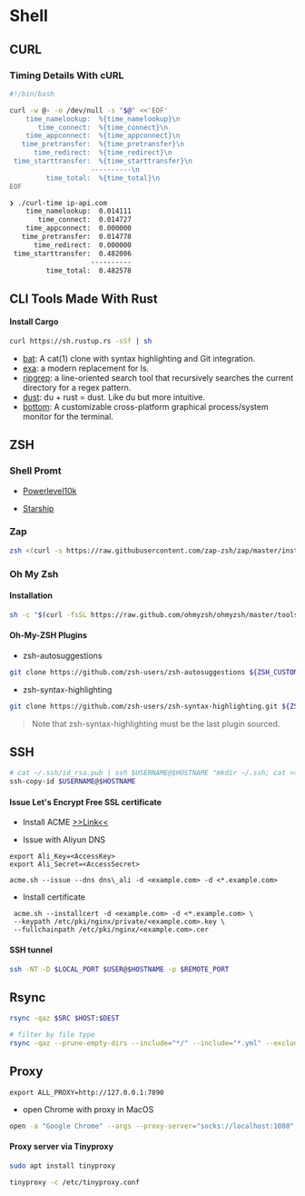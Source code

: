 # Shell

## CURL

### Timing Details With cURL

```sh
#!/bin/bash

curl -w @- -o /dev/null -s "$@" <<'EOF'
    time_namelookup:  %{time_namelookup}\n
       time_connect:  %{time_connect}\n
    time_appconnect:  %{time_appconnect}\n
   time_pretransfer:  %{time_pretransfer}\n
      time_redirect:  %{time_redirect}\n
 time_starttransfer:  %{time_starttransfer}\n
                    ----------\n
         time_total:  %{time_total}\n
EOF
```

```sh
❯ ./curl-time ip-api.com
    time_namelookup:  0.014111
       time_connect:  0.014727
    time_appconnect:  0.000000
   time_pretransfer:  0.014778
      time_redirect:  0.000000
 time_starttransfer:  0.482006
                    ----------
         time_total:  0.482578
```

## CLI Tools Made With Rust

#### Install Cargo

```sh
curl https://sh.rustup.rs -sSf | sh

```

- [bat](https://github.com/sharkdp/bat): A cat(1) clone with syntax highlighting and Git integration.
- [exa](https://github.com/ogham/exa): a modern replacement for ls.
- [ripgrep](https://github.com/BurntSushi/ripgrep): a line-oriented search tool that recursively searches the current directory for a regex pattern. 
- [dust](https://github.com/bootandy/dust): du + rust = dust. Like du but more intuitive.
- [bottom](https://github.com/ClementTsang/bottom): A customizable cross-platform graphical process/system monitor for the terminal.

## ZSH

### Shell Promt

- [Powerlevel10k](https://github.com/romkatv/powerlevel10k#installation)

- [Starship](https://starship.rs/guide/#%F0%9F%9A%80-installation)

### Zap

```sh
zsh <(curl -s https://raw.githubusercontent.com/zap-zsh/zap/master/install.zsh) --branch release-v1
```

### Oh My Zsh

#### Installation

```sh
sh -c "$(curl -fsSL https://raw.github.com/ohmyzsh/ohmyzsh/master/tools/install.sh)"
```

#### Oh-My-ZSH Plugins

- zsh-autosuggestions

```sh
git clone https://github.com/zsh-users/zsh-autosuggestions ${ZSH_CUSTOM:-~/.oh-my-zsh/custom}/plugins/zsh-autosuggestions
```

- zsh-syntax-highlighting

```sh
git clone https://github.com/zsh-users/zsh-syntax-highlighting.git ${ZSH_CUSTOM:-~/.oh-my-zsh/custom}/plugins/zsh-syntax-highlighting
```

> Note that zsh-syntax-highlighting must be the last plugin sourced.


## SSH

```sh
# cat ~/.ssh/id_rsa.pub | ssh $USERNAME@$HOSTNAME "mkdir ~/.ssh; cat >> ~/.ssh/authorized_keys"
ssh-copy-id $USERNAME@$HOSTNAME
```

#### Issue Let's Encrypt Free SSL certificate

- Install ACME [>>Link<<](https://github.com/acmesh-official/acme.sh/wiki/How-to-install)

- Issue with Aliyun DNS

```shell
export Ali_Key=<AccessKey>
export Ali_Secret=<AccessSecret>

acme.sh --issue --dns dns\_ali -d <example.com> -d <*.example.com>
```

- Install certificate

```shell
 acme.sh --installcert -d <example.com> -d <*.example.com> \
 --keypath /etc/pki/nginx/private/<example.com>.key \
 --fullchainpath /etc/pki/nginx/<example.com>.cer
```

#### SSH tunnel

```sh
ssh -NT -D $LOCAL_PORT $USER@$HOSTNAME -p $REMOTE_PORT
```

## Rsync

```sh
rsync -qaz $SRC $HOST:$DEST

# filter by file type
rsync -qaz --prune-empty-dirs --include="*/" --include="*.yml" --exclude="*" $SRC $HOST:$DEST
```

## Proxy

```
export ALL_PROXY=http://127.0.0.1:7890
```

- open Chrome with proxy in MacOS

```sh
open -a "Google Chrome" --args --proxy-server="socks://localhost:1080"
```


#### Proxy server via Tinyproxy

```sh
sudo apt install tinyproxy

tinyproxy -c /etc/tinyproxy.conf
```

